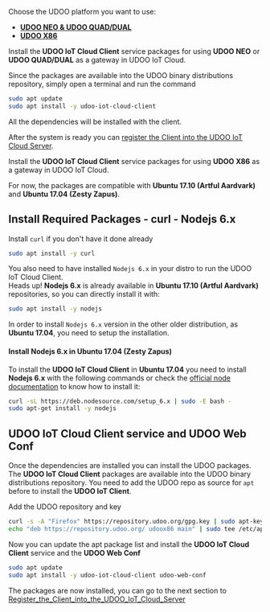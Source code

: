 Choose the UDOO platform you want to use:

<div>
 <ul id="platform-examples" class="nav nav-tabs" role="tablist">
  <li role="presentation" class="active"><a href="#arm-example" aria-controls="arm" role="tab" data-toggle="tab"><b>UDOO NEO & UDOO QUAD/DUAL</b></a></li>
  <li role="presentation"><a href="#x86-example" aria-controls="x86" role="tab" data-toggle="tab"><b>UDOO X86</b></a></li>
 </ul>

 <div class="tab-content">
  <div role="tabpanel" class="tab-pane active" id="arm-example">

Install the **UDOO IoT Cloud Client** service packages for using **UDOO NEO** or **UDOO QUAD/DUAL** as a gateway in UDOO IoT Cloud.

Since the packages are available into the UDOO binary distributions repository, simply open a terminal and run the command

```bash
sudo apt update
sudo apt install -y udoo-iot-cloud-client
```

All the dependencies will be installed with the client.  

After the system is ready you can [register the Client into the UDOO IoT Cloud Server](!Client_Registration/Register_the_Client_into_the_UDOO_IoT_Cloud_Server).  

  </div>
  <div role="tabpanel" class="tab-pane" id="x86-example">

Install the **UDOO IoT Cloud Client** service packages for using **UDOO X86** as a gateway in UDOO IoT Cloud.

For now, the packages are compatible with **Ubuntu 17.10 (Artful Aardvark)** and **Ubuntu 17.04 (Zesty Zapus)**.

## Install Required Packages - curl - Nodejs 6.x

Install `curl` if you don't have it done already

```bash
sudo apt install -y curl
```

You also need to have installed `Nodejs 6.x` in your distro to run the UDOO IoT Cloud Client.  
<span class="label label-warning">Heads up!</span> **Nodejs 6.x** is already available in **Ubuntu 17.10 (Artful Aardvark)** repositories, so you can directly install it with:  
```bash
sudo apt install -y nodejs
```
In order to install `Nodejs 6.x` version in the other older distribution, as **Ubuntu 17.04**, you need to setup the installation.

#### Install Nodejs 6.x in Ubuntu 17.04 (Zesty Zapus)

To install the **UDOO IoT Cloud Client** in **Ubuntu 17.04** you need to install **Nodejs 6.x** with the following commands or check the [official node documentation](https://nodejs.org/en/download/package-manager/#debian-and-ubuntu-based-linux-distributions) to know how to install it:

```bash
curl -sL https://deb.nodesource.com/setup_6.x | sudo -E bash -
sudo apt-get install -y nodejs
```

## UDOO IoT Cloud Client service and UDOO Web Conf

Once the dependencies are installed you can install the UDOO packages.
The **UDOO IoT Cloud Client** packages are available into the UDOO binary distributions repository.
You need to add the UDOO repo as source for `apt` before to install the **UDOO IoT Client**.

Add the UDOO repository and key

```bash
curl -s -A "Firefox" https://repository.udoo.org/gpg.key | sudo apt-key add -
echo "deb https://repository.udoo.org/ udoox86 main" | sudo tee /etc/apt/sources.list.d/udoo.list
```

Now you can update the apt package list and install the **UDOO IoT Cloud Client** service and the **UDOO Web Conf**

```bash
sudo apt update
sudo apt install -y udoo-iot-cloud-client udoo-web-conf
```

The packages are now installed, you can go to the next section to [Register_the_Client_into_the_UDOO_IoT_Cloud_Server](!Client_Registration/Register_the_Client_into_the_UDOO_IoT_Cloud_Server)

  </div>
</div>
<script>
$('#platform-examples a').click(function (e) {
  e.preventDefault()
  $(this).tab('show')
})
</script>
